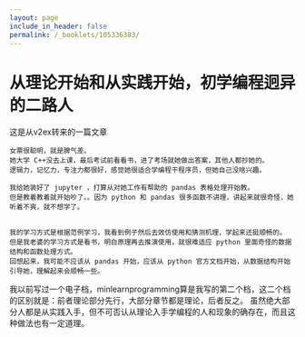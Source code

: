 ```yaml
---
layout: page
include_in_header: false
permalink: /_booklets/105336383/
---
```

从理论开始和从实践开始，初学编程迥异的二路人
========

这是从v2ex转来的一篇文章

```
女票很聪明，就是脾气差。
她大学 C++没去上课，最后考试前看看书，进了考场就她做出答案，其他人都抄她的。
逻辑力，记忆力，专注力都很好，感觉她很适合学编程干程序员，但她自己没啥兴趣。

我给她装好了 jupyter ，打算从对她工作有帮助的 pandas 表格处理开始教。
但是教着教着就开始吵了。。因为 python 和 pandas 很多函数不讲理，讲起来就很奇怪，她听着不爽，就不想学了。


我的学习方式是根据范例学习，我看到例子然后去效仿使用和猜测机理，学起来还挺顺畅的。
但是我老婆的学习方式是看书，明白原理再去推演使用，就很难适应 python 里面奇怪的数据结构和函数处理方式。
回想起来，我可能不应该从 pandas 开始，应该从 python 官方文档开始，从数据结构开始引导她，理解起来会顺畅一些。
```

我以前写过一个电子档，minlearnprogramming算是我写的第二个档，这二个档的区别就是：前者理论部分先行，大部分章节都是理论，后者反之。
虽然绝大部分人都是从实践入手，但不可否认从理论入手学编程的人和现象的确存在，而且这种做法也有一定道理。



